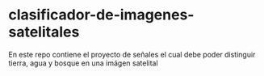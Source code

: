 # clasificador-de-imagenes-satelitales
En este repo contiene el proyecto de señales el cual debe poder distinguir tierra, agua y bosque  en una imágen satelital  
